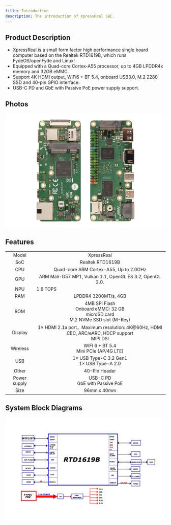 ```yaml
---
title: Introduction
description: The introduction of XpressReal SBC.
---
```


## Product Description

- XpressReal is a small form factor high performance single board computer based on the Realtek RTD1619B, which runs FydeOS/openFyde and Linux!
- Equipped with a Quad-core Cortex-A55 processor, up to 4GB LPDDR4x memory and 32GB eMMC.
- Support 4K HDMI output, WiFi6 + BT 5.4, onboard USB3.0, M.2 2280 SSD and 40-pin GPIO interface.
- USB-C PD and GbE with Passive PoE power supply support. 

## Photos

![XpressReal Hardware Interface](../../../assets/xpressreal-photo.webp)

## Features

<table>
    <tr>
        <td align="center">Model</td>
        <td align="center">XpressReal</td>
    </tr>
    <tr>
        <td align="center">SoC</td>
        <td colspan="2" align="center">Realtek RTD1619B</td>
    </tr>
    <tr>
        <td align="center">CPU</td>
        <td colspan="2" align="center">Quad-core ARM Cortex-A55, Up to 2.0GHz</td>
    </tr>
    <tr>
        <td align="center">GPU</td>
        <td colspan="2" align="center">ARM Mali-G57 MP1, Vulkan 1.1, OpenGL ES 3.2, OpenCL 2.0.</td>
    </tr>
    <tr>
        <td align="center">NPU</td>
        <td colspan="2" align="cneter">1.6 TOPS</td>
    </tr>
    <tr>
        <td align="center">RAM</td>
        <td colspan="2" align="center">LPDDR4 3200MT/s, 4GB</td>
    </tr>
    <tr>
        <td align="center">ROM</td>
        <td align="center">
            4MB SPI Flash<br/>
            Onboard eMMC: 32 GB<br/>
            microSD card<br/>
            M.2 NVMe SSD slot (M-Key)
        </td>
    </tr>
    <tr>
        <td align="center">Display</td>
        <td colspan="2" align="center">1× HDMI 2.1a port，Maximum resolution: 4K@60Hz, HDMI CEC, ARC/eARC, HDCP support<br/>MIPI DSI</td>
    </tr>
    <tr>
        <td align="center">Wireless</td>
        <td align="center">WIFI 6 + BT 5.4<br/>Mini PCIe (AP/4G LTE)</td>
    </tr>
    <tr>
        <td align="center">USB</td>
        <td colspan="2" align="center">1× USB Type-C 3.2 Gen1<br/>1× USB Type-A 2.0</td>
    </tr>
    <tr>
        <td align="center">Other</td>
        <td colspan="2" align="center">40-Pin Header</td>
    </tr>
    <tr>
        <td align="center">Power supply</td>
        <td colspan="2" align="center">
            USB-C PD<br/>
            GbE with Passive PoE
        </td>
    </tr>
    <tr>
        <td align="center">Size</td>
        <td colspan="2" align="center">96mm x 40mm</td>
    </tr>
</table>

## System Block Diagrams

![xpressreal-block-diagram](../../../assets/block-diagram.webp)
